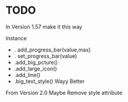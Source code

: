 # TODO

In Version 1.57 make it this way

Instance
- . add_progress_bar(value,max)
- . set_progress_bar(value)
- .add_big_pcture()
- .add_large_icon()
- .add_line()
- .big_text_style()
Wayy Better

From Version 2.0 Maybe Remove style attribute
